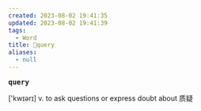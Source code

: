 ```yaml
---
created: 2023-08-02 19:41:35
updated: 2023-08-02 19:41:39
tags:
  - Word
title: 📖query
aliases:
  - null
---
```


<pre><strong>query</strong></pre>
['kwɪərɪ]
v. to ask questions or express doubt about 质疑
